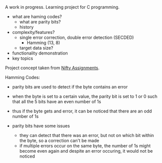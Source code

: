 A work in progress. Learning project for C programming.

- what are haming codes?
  - what are parity bits?
  - history
- complexity/features?
  - single error correction, double error detection (SECDED)
    - Hamming (13, 8)
  - target data size?
- functionality demonstration
- key topics

Project concept taken from [Nifty Assignments](http://nifty.stanford.edu/2011/hansen-hamming-codes/).


Hamming Codes:

- parity bits are used to detect if the byte contains an error
- when the byte is set to a certain value, the parity bit is set to 1 or 0 such that all the 5 bits have an even number of 1s
- thus if the byte gets and error, it can be noticed that there are an odd number of 1s

- parity bits have some issues
  - they can detect that there was an error, but not on which bit within the byte, so a correction can't be made
  - if multiple errors occur on the same byte, the number of 1s might become even again and despite an error occuring, it would not be noticed
  

